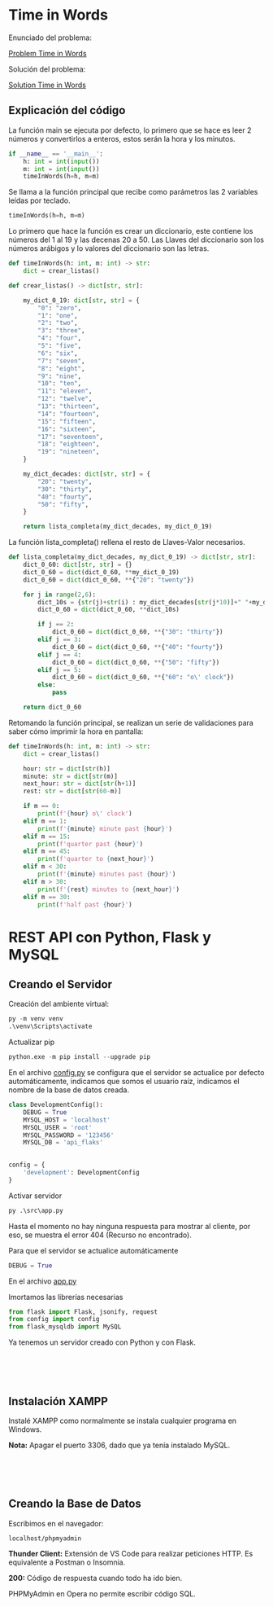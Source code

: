 # Time in Words
Enunciado del problema:

[Problem Time in Words]  

Solución del problema:



[Solution Time in Words]

## Explicación del código

La función main se ejecuta por defecto, lo primero que se hace es leer 2 números y convertirlos a enteros, estos serán la hora y los minutos.
```python
if __name__ == '__main__':
    h: int = int(input())
    m: int = int(input())
    timeInWords(h=h, m=m)
```

Se llama a la función principal que recibe como parámetros las 2 variables leídas por teclado.
```python
timeInWords(h=h, m=m)
```

Lo primero que hace la función es crear un diccionario, este contiene los números del 1 al 19 y las decenas  20 a 50. Las Llaves del diccionario son los números arábigos y lo valores del diccionario son las letras.
```python
def timeInWords(h: int, m: int) -> str:
    dict = crear_listas()
```


```python
def crear_listas() -> dict[str, str]:

    my_dict_0_19: dict[str, str] = {
        "0": "zero",
        "1": "one",
        "2": "two",     
        "3": "three",
        "4": "four",
        "5": "five",
        "6": "six",
        "7": "seven",
        "8": "eight",
        "9": "nine",    
        "10": "ten",
        "11": "eleven",  
        "12": "twelve", 
        "13": "thirteen",
        "14": "fourteen",
        "15": "fifteen",
        "16": "sixteen",
        "17": "seventeen",
        "18": "eighteen",
        "19": "nineteen",                                            
    }

    my_dict_decades: dict[str, str] = {
        "20": "twenty",
        "30": "thirty",
        "40": "fourty",
        "50": "fifty",
    }

    return lista_completa(my_dict_decades, my_dict_0_19)
```

La función lista_completa() rellena el resto de Llaves-Valor necesarios.

```python
def lista_completa(my_dict_decades, my_dict_0_19) -> dict[str, str]:    
    dict_0_60: dict[str, str] = {}
    dict_0_60 = dict(dict_0_60, **my_dict_0_19)
    dict_0_60 = dict(dict_0_60, **{"20": "twenty"})

    for j in range(2,6):
        dict_10s = {str(j)+str(i) : my_dict_decades[str(j*10)]+" "+my_dict_0_19[str(i)] for i in range(1,10)}
        dict_0_60 = dict(dict_0_60, **dict_10s)

        if j == 2:
            dict_0_60 = dict(dict_0_60, **{"30": "thirty"})
        elif j == 3:
            dict_0_60 = dict(dict_0_60, **{"40": "fourty"})
        elif j == 4:
            dict_0_60 = dict(dict_0_60, **{"50": "fifty"})
        elif j == 5:
            dict_0_60 = dict(dict_0_60, **{"60": "o\' clock"})        
        else:
            pass

    return dict_0_60
```

Retomando la función principal, se realizan un serie de validaciones para saber cómo imprimir la hora en pantalla:

```python
def timeInWords(h: int, m: int) -> str:
    dict = crear_listas()

    hour: str = dict[str(h)]
    minute: str = dict[str(m)]
    next_hour: str = dict[str(h+1)]
    rest: str = dict[str(60-m)]

    if m == 0:
        print(f'{hour} o\' clock')
    elif m == 1:
        print(f'{minute} minute past {hour}')
    elif m == 15:
        print(f'quarter past {hour}')
    elif m == 45:
        print(f'quarter to {next_hour}')
    elif m < 30:
        print(f'{minute} minutes past {hour}')
    elif m > 30:
        print(f'{rest} minutes to {next_hour}')
    elif m == 30:
        print(f'half past {hour}')
```

[Problem Time in Words]: https://www.hackerrank.com/challenges/the-time-in-words/problem?isFullScreen=true
[Solution Time in Words]: https://github.com/CarlosAlfredoMarin/Problem_Solutions_Hackerrank/blob/main/Time_in_Words.py








# REST API con Python, Flask y MySQL

## Creando el Servidor
Creación del ambiente virtual:
```python
py -m venv venv
.\venv\Scripts\activate
```

Actualizar pip
```python
python.exe -m pip install --upgrade pip
```
En el archivo <a href="https://github.com/CarlosAlfredoMarin/Retos_Cobercy/blob/master/API_flask_MySQL/config.py" target="_blank">config.py</a> se configura que el servidor se actualice por defecto automáticamente, indicamos que somos el usuario raíz, indicamos el nombre de la base de datos creada.

```python
class DevelopmentConfig():
    DEBUG = True
    MYSQL_HOST = 'localhost'
    MYSQL_USER = 'root'
    MYSQL_PASSWORD = '123456'
    MYSQL_DB = 'api_flaks'

 
config = {
    'development': DevelopmentConfig
}
```

Activar servidor
```python
py .\src\app.py
```

Hasta el momento no hay ninguna respuesta para mostrar al cliente, por eso, se muestra el error 404 (Recurso no encontrado).

Para que el servidor se actualice automáticamente
```python
DEBUG = True
```

En el archivo <a href="https://github.com/CarlosAlfredoMarin/Retos_Cobercy/blob/master/API_flask_MySQL/app.py" target="_blank">app.py</a>

Imortamos las librerías necesarias
```python
from flask import Flask, jsonify, request
from config import config
from flask_mysqldb import MySQL
```

Ya tenemos un servidor creado con Python y con Flask. 

<br>
<br>
<br>

## Instalación XAMPP
Instalé XAMPP como normalmente se instala cualquier programa en Windows.

**Nota:** Apagar el puerto 3306, dado que ya tenía instalado MySQL.





<br>
<br>
<br>

## Creando la Base de Datos
Escribimos en el navegador:
~~~
localhost/phpmyadmin
~~~

**Thunder Client:** Extensión de VS Code para realizar peticiones HTTP. Es equivalente a Postman o Insomnia.

**200:** Código de respuesta cuando todo ha ido bien.


PHPMyAdmin en Opera no permite escribir código SQL.



<br>
<br>
<br>
